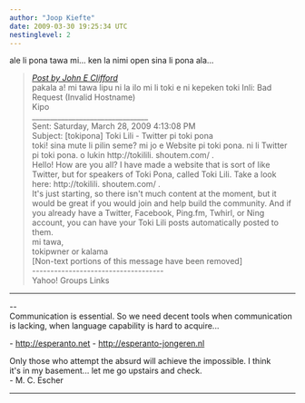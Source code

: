 ```yaml
---
author: "Joop Kiefte"
date: 2009-03-30 19:25:34 UTC
nestinglevel: 2
---
```

ale li pona tawa mi... ken la nimi open sina li pona ala...  

> [_Post by John E Clifford_](/fEABNl5G/toki-lili-twitter-pi-toki-pona#post2)  
> pakala a! mi tawa lipu ni la ilo mi li toki e ni kepeken toki Inli: Bad Request (Invalid Hostname)  
> Kipo  
> \_\_\_\_\_\_\_\_\_\_\_\_\_\_\_\_\_\_\_\_\_\_\_\_\_\_\_\_\_\_\_\_  
> Sent: Saturday, March 28, 2009 4:13:08 PM  
> Subject: \[tokipona\] Toki Lili - Twitter pi toki pona  
> toki! sina mute li pilin seme? mi jo e Website pi toki pona. ni li Twitter pi toki pona. o lukin http://tokilili. shoutem.com/ .  
> Hello! How are you all? I have made a website that is sort of like Twitter, but for speakers of Toki Pona, called Toki Lili. Take a look here: http://tokilili. shoutem.com/ .  
> It's just starting, so there isn't much content at the moment, but it would be great if you would join and help build the community. And if you already have a Twitter, Facebook, Ping.fm, Twhirl, or Ning account, you can have your Toki Lili posts automatically posted to them.  
> mi tawa,  
> tokipwner or kalama  
> \[Non-text portions of this message have been removed\]  
> \------------------------------------  
> Yahoo! Groups Links  
> 

***

\--  
Communication is essential. So we need decent tools when communication  
is lacking, when language capability is hard to acquire...  
  
\- http://esperanto.net - http://esperanto-jongeren.nl  
  
Only those who attempt the absurd will achieve the impossible. I think  
it's in my basement... let me go upstairs and check.  
\- M. C. Escher  


***